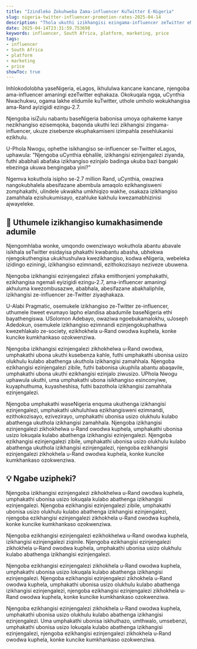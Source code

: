 ```yaml
---
title: "Izindleko Zokuhweba Zama-influencer KuTwitter E-Nigeria"
slug: nigeria-twitter-influencer-promotion-rates-2025-04-14
description: "Thola ukuthi izikhangisi ezingama-influencer zeTwitter eNigeria zibhukelwa kanjani nemali ezidingayo, izindlela zokukhokha, nokusebenzisana nomphakathi wama-influencer."
date: 2025-04-14T23:31:59.753698
keywords: influencer, South Africa, platform, marketing, price
tags:
- influencer
- South Africa
- platform
- marketing
- price
showToc: true
---
```


Inhlokodolobha yaseNigeria, eLagos, ikhululwa kancane kancane, njengoba ama-influencer amaningi ezeTwitter eqhakaza. Okokuqala ngqa, uCynthia Nwachukwu, ogama lakhe elidumile kuTwitter, uthole umholo wokukhangisa ama-Rand ayizigidi ezingu-2.7.

Njengoba isiZulu nabantu baseNigeria babonisa umoya ophakeme kanye nezikhangiso ezisemqoka, baqonda ukuthi lezi zikhangisi zingama-influencer, ukuze zisebenze ekuphakamiseni izimpahla zesehlukanisi ezikhulu.

U-Phola Nwogu, ophethe isikhangiso se-influencer se-Twitter eLagos, uphawula: "Njengoba uCynthia ebhalile, izikhangisi ezinjengalezi ziyanda, futhi ababhali abafaka izikhangiso ezinjalo badinga ukuba bazi bangaki ebezinga ukuwa bengingaba yini?"

Ngemva kokuthola isipho se-2.7 million Rand, uCynthia, owaziwa nangokubhalela abesifazane abembula amaqolo ezikhangisweni zomphakathi, ulindele ukwakha umkhiqizo wakhe, osakaza izikhangiso zamahhala ezishukumisayo, ezahluke kakhulu kwezamabhizinisi ajwayeleke.

## 📢 Uthumele izikhangiso kumakhasimende adumile

Njengomhlaba wonke, umqondo owenziwayo wokuthola abantu abavale isikhala seTwitter esidayisa phakathi kwabantu abasha, ubhekwa njengokuthengisa ukukhushulwa kwezikhangiso, kodwa eNigeria, webeleka izidingo eziningi, izikhangiso ezimnandi, ezithokozisayo neziveze ubuwena.

Njengoba izikhangisi ezinjengalezi zifaka emithonjeni yomphakathi, ezikhangisa ngemali eyizigidi ezingu-2.7, ama-influencer amaningi akhuluma kwezombusazwe, ababhala, abesifazane abakhaliphile, izikhangisi ze-influencer ze-Twitter ziyaqhakaza.

U-Alabi Pragmatic, osemukele izikhangiso ze-Twitter ze-influencer, uthumele itweet evumayo lapho elandisa abadumile baseNigeria ethi bayathengiswa. USolomon Adebayo, owaziwa ngoebukamalokhu, uJoseph Adedokun, osemukele izikhangiso ezimnandi ezinjengokuphathwa kwezehlakalo ze-society, ezikhokhela u-Rand owodwa kuphela, konke kuncike kumkhankaso ozokwenziwa.

Njengoba izikhangisi ezinjengalezi zikhokhelwa u-Rand owodwa, umphakathi ubona ukuthi kusebenza kahle, futhi umphakathi ubonisa usizo olukhulu kulabo abathenga ukuthola izikhangisi zamahhala. Njengoba ezikhangisi ezinjengalezi zibile, futhi babonisa ukuphila abantu abaqavile, umphakathi ubona ukuthi ezikhangisi ezinjalo ziwusizo. UPhola Nwogu uphawula ukuthi, uma umphakathi ubona isikhangiso esinconyiwe, kuyaphuthuma, kuyasheshisa, futhi bazothola izikhangisi zamahhala ezinjengalezi.

Njengoba umphakathi waseNigeria enquma ukuthenga izikhangisi ezinjengalezi, umphakathi ukhuluhlwa ezikhangisweni ezimnandi, ezithokozisayo, ezivezirayo, umphakathi ubonisa usizo olukhulu kulabo abathenga ukuthola izikhangisi zamahhala. Njengoba izikhangisi ezinjengalezi zikhokhelwa u-Rand owodwa kuphela, umphakathi ubonisa usizo lokuqala kulabo abathenga izikhangisi ezinjengalezi. Njengoba ezikhangisi ezinjengalezi zibile, umphakathi ubonisa usizo olukhulu kulabo abathenga ukuthola izikhangisi ezinjengalezi, njengoba ezikhangisi ezinjengalezi zikhokhela u-Rand owodwa kuphela, konke kuncike kumkhankaso ozokwenziwa.

## 💡 Ngabe uzipheki?

Njengoba izikhangisi ezinjengalezi zikhokhelwa u-Rand owodwa kuphela, umphakathi ubonisa usizo lokuqala kulabo abathenga izikhangisi ezinjengalezi. Njengoba ezikhangisi ezinjengalezi zibile, umphakathi ubonisa usizo olukhulu kulabo abathenga izikhangisi ezinjengalezi, njengoba ezikhangisi ezinjengalezi zikhokhela u-Rand owodwa kuphela, konke kuncike kumkhankaso ozokwenziwa.

Njengoba ezikhangisi ezinjengalezi ezikhokhelwa u-Rand owodwa kuphela, izikhangisi ezinjengalezi ziqinile. Njengoba ezikhangisi ezinjengalezi zikhokhela u-Rand owodwa kuphela, umphakathi ubonisa usizo olukhulu kulabo abathenga izikhangisi ezinjengalezi.

Njengoba ezikhangisi ezinjengalezi zikhokhela u-Rand owodwa kuphela, umphakathi ubonisa usizo lokuqala kulabo abathenga izikhangisi ezinjengalezi. Njengoba ezikhangisi ezinjengalezi zikhokhela u-Rand owodwa kuphela, umphakathi ubonisa usizo olukhulu kulabo abathenga izikhangisi ezinjengalezi, njengoba ezikhangisi ezinjengalezi zikhokhela u-Rand owodwa kuphela, konke kuncike kumkhankaso ozokwenziwa.

Njengoba ezikhangisi ezinjengalezi zikhokhela u-Rand owodwa kuphela, umphakathi ubonisa usizo olukhulu kulabo abathenga izikhangisi ezinjengalezi. Uma umphakathi ubonisa iskhuthazo, umthwalo, umsebenzi, umphakathi ubonisa usizo lokuqala kulabo abathenga izikhangisi ezinjengalezi, njengoba ezikhangisi ezinjengalezi zikhokhela u-Rand owodwa kuphela, konke kuncike kumkhankaso ozokwenziwa.